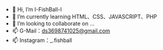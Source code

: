 - 👋 Hi, I’m I-FishBall-I
- 🌱 I’m currently learning HTML、CSS、JAVASCRIPT、PHP
- 💞️ I’m looking to collaborate on ...
- 📫 G-Mail：ds3698741025@gmail.com
- 📫 Instagram：_.fishball


<!---
I-FishBall-I/I-FishBall-I is a ✨ special ✨ repository because its `README.md` (this file) appears on your GitHub profile.
You can click the Preview link to take a look at your changes.
--->
